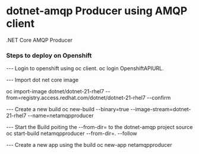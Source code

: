 # dotnet-amqp  Producer using AMQP client
.NET Core AMQP Producer 

### Steps to deploy on Openshift

--- Login to openshift using oc client.
oc login OpenshiftAPIURL.

--- Import dot net core image

oc import-image dotnet/dotnet-21-rhel7 --from=registry.access.redhat.com/dotnet/dotnet-21-rhel7 --confirm

--- Create a new build
oc new-build --binary=true --image-stream=dotnet-21-rhel7  --name=netamqpproducer 

--- Start the Build poiting the --from-dir= to the dotnet-amqp project source
oc start-build netamqpproducer --from-dir=. --follow

--- Create a new app using the build
oc new-app netamqpproducer

